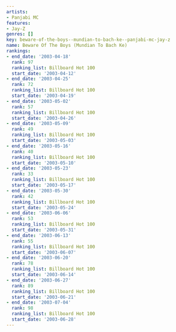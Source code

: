 ```yaml
---
artists:
- Panjabi MC
features:
- Jay-Z
genres: []
key: beware-of-the-boys--mundian-to-bach-ke--panjabi-mc-jay-z
name: Beware Of The Boys (Mundian To Bach Ke)
rankings:
- end_date: '2003-04-18'
  rank: 97
  ranking_list: Billboard Hot 100
  start_date: '2003-04-12'
- end_date: '2003-04-25'
  rank: 72
  ranking_list: Billboard Hot 100
  start_date: '2003-04-19'
- end_date: '2003-05-02'
  rank: 57
  ranking_list: Billboard Hot 100
  start_date: '2003-04-26'
- end_date: '2003-05-09'
  rank: 49
  ranking_list: Billboard Hot 100
  start_date: '2003-05-03'
- end_date: '2003-05-16'
  rank: 40
  ranking_list: Billboard Hot 100
  start_date: '2003-05-10'
- end_date: '2003-05-23'
  rank: 33
  ranking_list: Billboard Hot 100
  start_date: '2003-05-17'
- end_date: '2003-05-30'
  rank: 42
  ranking_list: Billboard Hot 100
  start_date: '2003-05-24'
- end_date: '2003-06-06'
  rank: 53
  ranking_list: Billboard Hot 100
  start_date: '2003-05-31'
- end_date: '2003-06-13'
  rank: 55
  ranking_list: Billboard Hot 100
  start_date: '2003-06-07'
- end_date: '2003-06-20'
  rank: 78
  ranking_list: Billboard Hot 100
  start_date: '2003-06-14'
- end_date: '2003-06-27'
  rank: 89
  ranking_list: Billboard Hot 100
  start_date: '2003-06-21'
- end_date: '2003-07-04'
  rank: 98
  ranking_list: Billboard Hot 100
  start_date: '2003-06-28'
---
```


